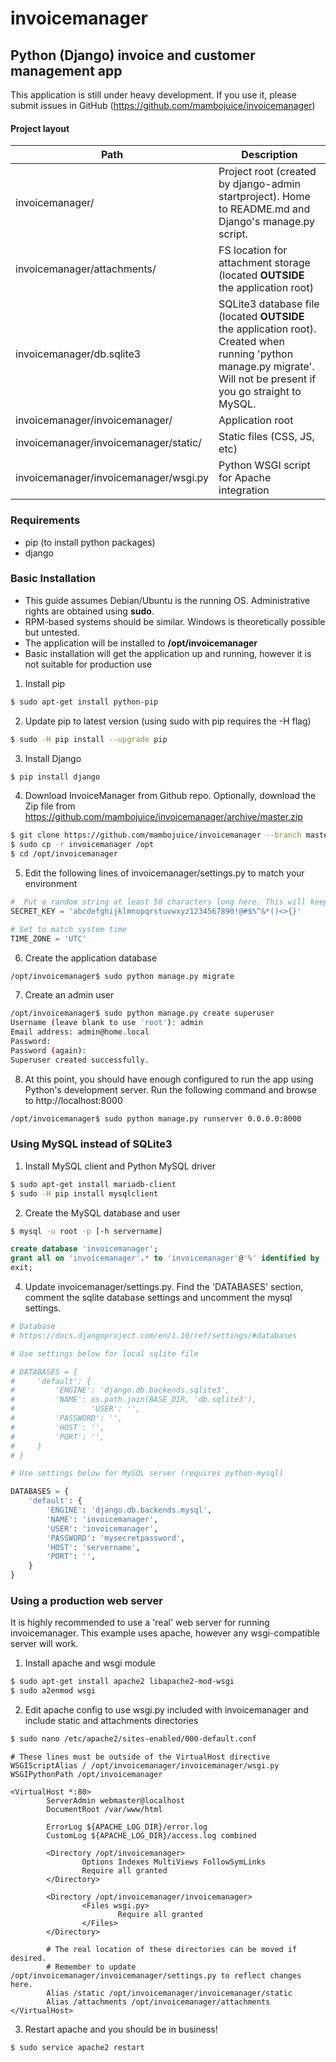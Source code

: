 # invoicemanager
## Python (Django) invoice and customer management app

This application is still under heavy development. If you use it, please submit issues in GitHub (https://github.com/mambojuice/invoicemanager)

#### Project layout

Path | Description
-----|------------
invoicemanager/ | Project root (created by django-admin startproject). Home to README.md and Django's manage.py script.
invoicemanager/attachments/ | FS location for attachment storage (located **OUTSIDE** the application root)
invoicemanager/db.sqlite3 | SQLite3 database file (located **OUTSIDE** the application root). Created when running 'python manage.py migrate'. Will not be present if you go straight to MySQL.
invoicemanager/invoicemanager/ | Application root
invoicemanager/invoicemanager/static/ | Static files (CSS, JS, etc)
invoicemanager/invoicemanager/wsgi.py | Python WSGI script for Apache integration


### Requirements
* pip (to install python packages)
* django

### Basic Installation
* This guide assumes Debian/Ubuntu is the running OS. Administrative rights are obtained using **sudo**.
* RPM-based systems should be similar. Windows is theoretically possible but untested.
* The application will be installed to **/opt/invoicemanager**
* Basic installation will get the application up and running, however it is not suitable for production use

1. Install pip
```bash
$ sudo apt-get install python-pip
```

2. Update pip to latest version (using sudo with pip requires the -H flag)
```bash
$ sudo -H pip install --upgrade pip
```

3. Install Django
```bash
$ pip install django
```

4. Download InvoiceManager from Github repo. Optionally, download the Zip file from https://github.com/mambojuice/invoicemanager/archive/master.zip
```bash
$ git clone https://github.com/mambojuice/invoicemanager --branch master
$ sudo cp -r invoicemanager /opt
$ cd /opt/invoicemanager
```

5. Edit the following lines of invoicemanager/settings.py to match your environment
```python
#  Put a random string at least 50 characters long here. This will keep hashed passwords safe.
SECRET_KEY = 'abcdefghijklmnopqrstuvwxyz1234567890!@#$%^&*()<>{}'

# Set to match system time
TIME_ZONE = 'UTC'
```

6. Create the application database
```bash
/opt/invoicemanager$ sudo python manage.py migrate
```

7. Create an admin user
```bash
/opt/invoicemanager$ sudo python manage.py create superuser
Username (leave blank to use 'root'): admin
Email address: admin@home.local
Password:
Password (again):
Superuser created successfully.
```

8. At this point, you should have enough configured to run the app using Python's development server. Run the following command and browse to http://localhost:8000
```bash
/opt/invoicemanager$ sudo python manage.py runserver 0.0.0.0:8000
```


### Using MySQL instead of SQLite3
1. Install MySQL client and Python MySQL driver
```bash
$ sudo apt-get install mariadb-client
$ sudo -H pip install mysqlclient
```

2. Create the MySQL database and user
```bash
$ mysql -u root -p [-h servername]
```
```sql
create database 'invoicemanager';
grant all on 'invoicemanager'.* to 'invoicemanager'@'%' identified by 'mysecretpassword';
exit;
```

4. Update invoicemanager/settings.py. Find the 'DATABASES' section, comment the sqlite database settings and uncomment the mysql settings.
```python
# Database
# https://docs.djangoproject.com/en/1.10/ref/settings/#databases

# Use settings below for local sqlite file

# DATABASES = {
#     'default': {
#         'ENGINE': 'django.db.backends.sqlite3',
#         'NAME': os.path.join(BASE_DIR, 'db.sqlite3'),
#                 'USER': '',
#         'PASSWORD': '',
#         'HOST': '',
#         'PORT': '',
#     }
# }

# Use settings below for MySQL server (requires python-mysql)

DATABASES = {
    'default': {
        'ENGINE': 'django.db.backends.mysql',
        'NAME': 'invoicemanager',
        'USER': 'invoicemanager',
        'PASSWORD': 'mysecretpassword',
        'HOST': 'servername',
        'PORT': '',
    }
}
```

### Using a production web server
It is highly recommended to use a 'real' web server for running invoicemanager. This example uses apache, however any wsgi-compatible server will work.

1. Install apache and wsgi module
```bash
$ sudo apt-get install apache2 libapache2-mod-wsgi
$ sudo a2enmod wsgi
```

2. Edit apache config to use wsgi.py included with invoicemanager and include static and attachments directories
```bash
$ sudo nano /etc/apache2/sites-enabled/000-default.conf
```

```apacheconf
# These lines must be outside of the VirtualHost directive
WSGIScriptAlias / /opt/invoicemanager/invoicemanager/wsgi.py
WSGIPythonPath /opt/invoicemanager

<VirtualHost *:80>
        ServerAdmin webmaster@localhost
        DocumentRoot /var/www/html

        ErrorLog ${APACHE_LOG_DIR}/error.log
        CustomLog ${APACHE_LOG_DIR}/access.log combined

        <Directory /opt/invoicemanager>
                Options Indexes MultiViews FollowSymLinks
                Require all granted
        </Directory>

        <Directory /opt/invoicemanager/invoicemanager>
                <Files wsgi.py>
                        Require all granted
                </Files>
        </Directory>

		# The real location of these directories can be moved if desired.
        # Remember to update /opt/invoicemanager/invoicemanager/settings.py to reflect changes here.
        Alias /static /opt/invoicemanager/invoicemanager/static
        Alias /attachments /opt/invoicemanager/attachments
</VirtualHost>
```

3. Restart apache and you should be in business!
```bash
$ sudo service apache2 restart
```
